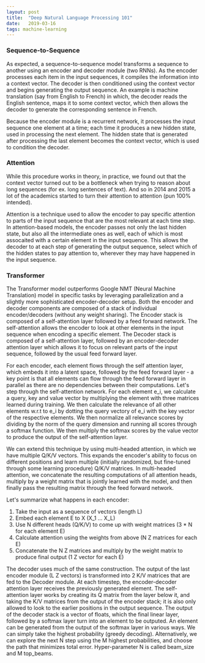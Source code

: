 ```yaml
---
layout: post
title:  "Deep Natural Language Processing 101"
date:   2019-03-16
tags: machine-learning 
---
```


### Sequence-to-Sequence

As expected, a sequence-to-sequence model transforms a sequence to another using an encoder and decoder module (two RNNs). As the encoder processes each item in the input sequences, it compiles the information into a context vector. The decoder is then conditioned using the context vector and begins generating the output sequence.
An example is machine translation (say from English to French) in which, the decoder reads the English sentence, maps it to some context vector, which then allows the decoder to generate the corresponding sentence in French.

Because the encoder module is a recurrent network, it processes the input sequence one element at a time; each time it produces a new hidden state, used in processing the next element. The hidden state that is generated after processing the last element becomes the context vector, which is used to condition the decoder.

### Attention

While this procedure works in theory, in practice, we found out that the context vector turned out to be a bottleneck when trying to reason about long sequences (for ex. long sentences of text).
And so in 2014 and 2015 a lot of the academics started to turn their attention to attention (pun 100% intended).

Attention is a technique used to allow the encoder to pay specific attention to parts of the input sequence that are the most relevant at each time step. 
In attention-based models, the encoder passes not only the last hidden state, but also all the intermediate ones as well, each of which is most assocaited with a certain element in the input sequence. 
This allows the decoder to at each step of generating the output sequence, select which of the hidden states to pay attention to, wherever they may have happened in the input sequence.

### Transformer

The Transformer model outperforms Google NMT (Neural Machine Translation) model in specific tasks by leveraging parallelization and a slightly more sophisticated encoder-decoder setup.
Both the encoder and decoder components are composed of a stack of individual encoder/decoders (without any weight sharing). 
The Encoder stack is composed of a self-attention layer followed by a feed forward network. The self-attention allows the encoder to look at other elements in the input sequence when encoding a specific element.
The Decoder stack is composed of a self-attention layer, followed by an encoder-decoder attention layer which allows it to focus on relevant parts of the input sequence, followed by the usual feed forward layer.

For each encoder, each element flows through the self attention layer, which embeds it into a latent space, followed by the feed forward layer - a key point is that all elements can flow through the feed forward layer in parallel as there are no dependencies between their computations.
Let's step through the self-attention network. For each element e_i, we calculate a query, key and value vector by multiplying the element with three matrices learned during training. We then calculate the relevance of all other elements w.r.t to e_i by dotting the query vectory of e_i with the key vector of the respective elements. 
We then normalize all relevance scores by dividing by the norm of the query dimension and running all scores through a softmax function. We then multiply the softmax scores by the value vector to produce the output of the self-attention layer.

We can extend this technique by using multi-headed attention, in which we have multiple Q/K/V vectors. This expands the encoder's ability to focus on different positions and learn multiple (initially randomized, but fine-tuned through some learning procedure) Q/K/V matrices. 
In multi-headed attention, we concatenate the resulting computations of all attention heads, multiply by a weight matrix that is jointly learned with the model, and then finally pass the resulting matrix through the feed forward network.

Let's summarize what happens in each encoder:

1. Take the input as a sequence of vectors (length L)
2. Embed each element E to X (X_1 ... X_L)
3. Use N different heads (Q/K/V) to come up with weight matrices (3 * N for each element E)
4. Calculate attention using the weights from above (N Z matrices for each E)
5. Concatenate the N Z matrices and multiply by the weight matrix to produce final output (1 Z vector for each E)

The decoder uses much of the same construction. The output of the last encoder module (L Z vectors) is transformed into 2 K/V matrices that are fed to the Decoder module.
At each timestep, the encoder-decoder attention layer receives the previously generated element. The self-attention layer works by creating its Q matrix from the layer below it, and taking the K/V matrices from the output of the encoder stack; it is also only allowed to look to the earlier positions in the output sequence.
The output of the decoder stack is a vector of floats, which the final linear layer, followed by a softmax layer turn into an element to be outputed. 
An element can be generated from the output of the softmax layer in various ways. We can simply take the highest probability (greedy decoding). Alternatively, we can explore the next N step using the M highest probabilities, and choose the path that minimizes total error. Hyper-parameter N is called beam_size and M top_beams.
